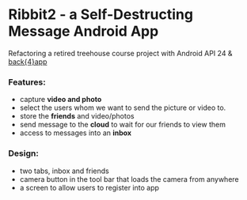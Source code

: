 # Ribbit2 - a Self-Destructing Message Android App
Refactoring a retired treehouse course project with Android API 24 &amp; [back{4}app]
### Features:
- capture **video and photo**
- select the users whom we want to send the picture or video to. 
- store the **friends** and video/photos
- send message to the **cloud** to wait for our friends to view them
- access to messages into an **inbox**

### Design:
- two tabs, inbox and friends
- camera button in the tool bar that loads the camera from anywhere
- a screen to allow users to register into app

[back{4}app]:<https://www.back4app.com/>